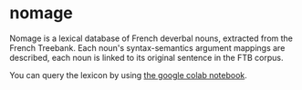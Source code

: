 nomage
======

Nomage is a lexical database of French deverbal nouns, extracted from the French Treebank. Each noun's syntax-semantics argument mappings are described, each noun is linked to its original sentence in the FTB corpus.

You can query the lexicon by using [the google colab notebook](https://colab.research.google.com/github/abalvet/nomage/blob/master/nomage_query.ipynb).
